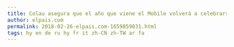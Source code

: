 ```yaml
---
title: Colau asegura que el año que viene el Mobile volverá a celebrarse en Barcelona
author: elpais.com
permalink: 2018-02-26-elpais.com-1659859031.html
tags: hy en de ru hy fr it zh-CN zh-TW ar fa
---
```


